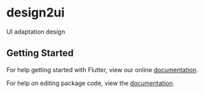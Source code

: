 # design2ui

UI adaptation design

## Getting Started

For help getting started with Flutter, view our online [documentation](https://flutter.io/).

For help on editing package code, view the [documentation](https://flutter.io/developing-packages/).
